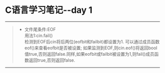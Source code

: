 # C语言学习笔记--day 1
***
>* 文件尾条件:EOF  
用法1:cin.fail()  
检测到EOF后cin将后两位(eofbit和failbit)都设置为1.  可以通过成员函数eof()来查看eofbit是否被设置;  如果监测到EOF,则cin.eof()将返回bool值true,否则返回false.同样,如果eofbit或failbit被设置为1,则fail()成员函数返回true,否则返回false.
***
